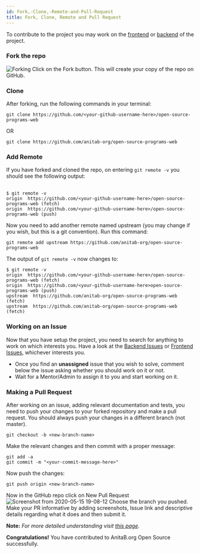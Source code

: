```yaml
---
id: Fork,-Clone,-Remote-and-Pull-Request
title: Fork, Clone, Remote and Pull Request
---
```


To contribute to the project you may work on the [frontend](https://github.com/anitab-org/open-source-programs-web) or [backend](https://github.com/anitab-org/open-source-programs-backend) of the project.
### Fork the repo
![Forking](https://user-images.githubusercontent.com/43119923/81509477-99692080-9328-11ea-89e2-6e54f04b9544.jpg)
Click on the Fork button. This will create your copy of the repo on GitHub.
### Clone
After forking, run the following commands in your terminal:
```
git clone https://github.com/<your-github-username-here>/open-source-programs-web
```
OR
```
git clone https://github.com/anitab-org/open-source-programs-web
```
### Add Remote
If you have forked and cloned the repo, on entering `git remote -v` you should see the following output:<br/><br/>
```
$ git remote -v
origin  https://github.com/<your-github-username-here>/open-source-programs-web (fetch)
origin  https://github.com/<your-github-username-here>/open-source-programs-web (push)
```
Now you need to add another remote named upstream (you may change if you wish, but this is a git convention). Run this command: <br/>
```
git remote add upstream https://github.com/anitab-org/open-source-programs-web
```
The output of `git remote -v` now changes to:
```
$ git remote -v
origin  https://github.com/<your-github-username-here>/open-source-programs-web (fetch)
origin  https://github.com/<your-github-username-here>open-source-programs-web (push)
upstream  https://github.com/anitab-org/open-source-programs-web (fetch)
upstream  https://github.com/anitab-org/open-source-programs-web (fetch)
```
### Working on an Issue
Now that you have setup the project, you need to search for anything to work on which interests you. Have a look at the [Backend Issues](https://github.com/anitab-org/open-source-programs-backend/issues) or [Frontend Issues](https://github.com/anitab-org/open-source-programs-web/issues), whichever interests you. 
- Once you find an **unassigned** issue that you wish to solve, comment below the issue asking whether you should work on it or not.
- Wait for a Mentor/Admin to assign it to you and start working on it.
### Making a Pull Request
After working on an issue, adding relevant documentation and tests, you need to push your changes to your forked repository and make a pull request. You should always push your changes in a different branch (not master).
```
git checkout -b <new-branch-name>
```
Make the relevant changes and then commit with a proper message:
```
git add -a
git commit -m "<your-commit-message-here>"
```
Now push the changes:
```
git push origin <new-branch-name>
```
Now in the GitHub repo click on New Pull Request
![Screenshot from 2020-05-15 19-08-12](https://user-images.githubusercontent.com/43119923/82056501-af3b6480-96df-11ea-8992-29ed099ee1df.png)
Choose the branch you pushed. Make your PR informative by adding screenshots, Issue link and descriptive details regarding what it does and then submit it.

**Note:** _For more detailed understanding visit [this page](https://help.github.com/en/github/collaborating-with-issues-and-pull-requests/overview)_.

**Congratulations!** You have contributed to AnitaB.org Open Source successfully.


